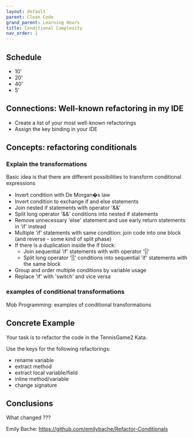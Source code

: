 ```yaml
---
layout: default
parent: Clean Code
grand_parent: Learning Hours
title: Conditional Complexity
nav_order: 1
---
```


## Schedule
- 10'
- 20'
- 40'
- 5'

## Connections: Well-known refactoring in my IDE

* Create a list of your most well-known refactorings
* Assign the key binding in your IDE

## Concepts: refactoring conditionals 

### Explain the transformations
Basic idea is that there are different possibilities to transform conditional expressions

* Invert condition with De Morgan�s law
* Invert condition to exchange if and else statements
* Join nested if statements with operator '&&'
* Split long operator '&&' conditions into nested if statements
* Remove unnecessary 'else' statement and use early return statements in 'if' instead
* Multiple 'if' statements with same condition: join code into one block (and reverse - some kind of split phase)
* If there is a duplication inside the if block:
  * Join sequential 'if' statements with with operator '||'
  * Split long operator '||' conditions into sequential 'if' statements with the same block
* Group and order multiple conditions by variable usage
* Replace 'if' with 'switch' and vice versa

### examples of conditional transformations
Mob Programming: examples of conditional transformations

## Concrete Example 

Your task is to refactor the code in the TennisGame2 Kata.

Use the keys for the following refactorings:
- rename variable
- extract method
- extract local variable/field
- inline method/variable
- change signature
    
## Conclusions

What changed ???


Emily Bache: https://github.com/emilybache/Refactor-Conditionals
